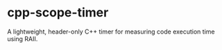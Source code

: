 # cpp-scope-timer
A lightweight, header-only C++ timer for measuring code execution time using RAII. 
